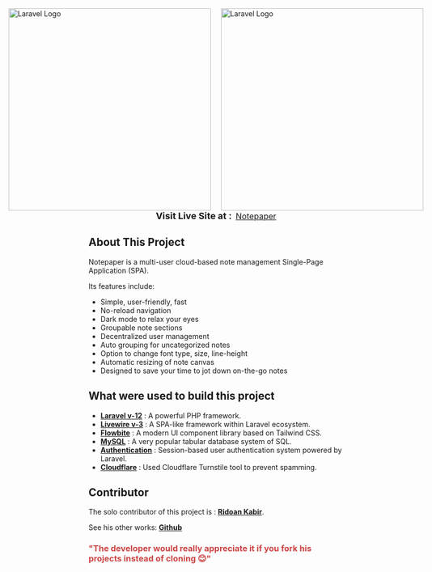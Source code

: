 <div style="display: flex; justify-content: center; align-items: center; gap: 20px;">
   <a href="https://laravel.com" target="_blank"><img src="https://raw.githubusercontent.com/laravel/art/master/logo-lockup/5%20SVG/2%20CMYK/1%20Full%20Color/laravel-logolockup-cmyk-red.svg" width="400" alt="Laravel Logo"></a>
   <a href="https://laravel.com" target="_blank"><img src="https://picperf.io/https://laravelnews.s3.amazonaws.com/images/laravel-livewire.png" width="400" alt="Laravel Logo"></a>
</div>

<div style="display: flex; justify-content: center; align-items: center; gap: 8px">
    <b style="font-size: 18px; text-align: center;"> 
        Visit Live Site at :
    </b> 
    <span> 
        <a href="https://www.notepaper.ridoan.com" style="font-size: 16px;">Notepaper</a>
    </span> 
</div>


## About This Project

Notepaper is a multi-user cloud-based note management Single-Page Application (SPA). 

Its features include:

- Simple, user-friendly, fast
- No-reload navigation
- Dark mode to relax your eyes
- Groupable note sections
- Decentralized user management
- Auto grouping for uncategorized notes
- Option to change font type, size, line-height
- Automatic resizing of note canvas
- Designed to save your time to jot down on-the-go notes

## What were used to build this project

- **[Laravel v-12](https://laravel.com/)** : A powerful PHP framework.
- **[Livewire v-3](https://livewire.laravel.com/docs/quickstart)** : A SPA-like framework within Laravel ecosystem.
- **[Flowbite](https://flowbite.com/)** : A modern UI component library based on Tailwind CSS.
- **[MySQL](https://www.mysql.com/)** : A very popular tabular database system of SQL.
- **[Authentication](https://laravel.com/docs/12.x/authentication#authenticating-users)** : Session-based user authentication system  powered by Laravel.
- **[Cloudflare](https://www.cloudflare.com/application-services/products/turnstile/)** : Used Cloudflare Turnstile tool to prevent spamming.


## Contributor

The solo contributor of this project is : **[Ridoan Kabir](https://www.linkedin.com/in/ridoankabir/)**.

See his other works: **[Github](https://github.com/ridoan777)**

### <span style="color:#cc4444;">"The developer would really appreciate it if you fork his projects instead of cloning 😊"</span>
<br>
<br>
